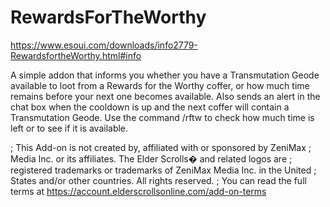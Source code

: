 # RewardsForTheWorthy

https://www.esoui.com/downloads/info2779-RewardsfortheWorthy.html#info

A simple addon that informs you whether you have a Transmutation Geode available to loot from a Rewards for the Worthy coffer, or how much time remains before your next one becomes available. Also sends an alert in the chat box when the cooldown is up and the next coffer will contain a Transmutation Geode.  Use the command /rftw to check how much time is left or to see if it is available.

; This Add-on is not created by, affiliated with or sponsored by ZeniMax
; Media Inc. or its affiliates. The Elder Scrolls� and related logos are
; registered trademarks or trademarks of ZeniMax Media Inc. in the United
; States and/or other countries. All rights reserved.
; You can read the full terms at https://account.elderscrollsonline.com/add-on-terms
